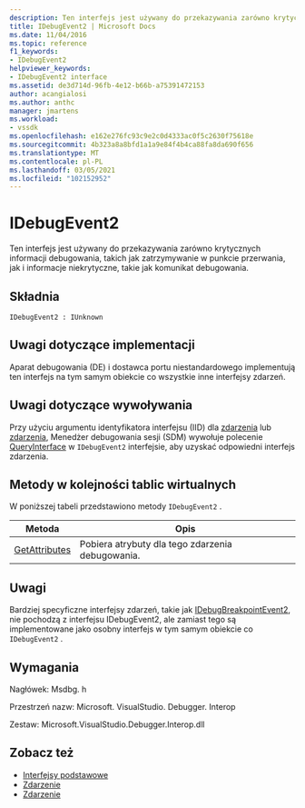 ```yaml
---
description: Ten interfejs jest używany do przekazywania zarówno krytycznych informacji debugowania, takich jak zatrzymywanie w punkcie przerwania, jak i informacje niekrytyczne, takie jak komunikat debugowania.
title: IDebugEvent2 | Microsoft Docs
ms.date: 11/04/2016
ms.topic: reference
f1_keywords:
- IDebugEvent2
helpviewer_keywords:
- IDebugEvent2 interface
ms.assetid: de3d714d-96fb-4e12-b66b-a75391472153
author: acangialosi
ms.author: anthc
manager: jmartens
ms.workload:
- vssdk
ms.openlocfilehash: e162e276fc93c9e2c0d4333ac0f5c2630f75618e
ms.sourcegitcommit: 4b323a8a8bfd1a1a9e84f4b4ca88fa8da690f656
ms.translationtype: MT
ms.contentlocale: pl-PL
ms.lasthandoff: 03/05/2021
ms.locfileid: "102152952"
---
```

# <a name="idebugevent2"></a>IDebugEvent2
Ten interfejs jest używany do przekazywania zarówno krytycznych informacji debugowania, takich jak zatrzymywanie w punkcie przerwania, jak i informacje niekrytyczne, takie jak komunikat debugowania.

## <a name="syntax"></a>Składnia

```
IDebugEvent2 : IUnknown
```

## <a name="notes-for-implementers"></a>Uwagi dotyczące implementacji
 Aparat debugowania (DE) i dostawca portu niestandardowego implementują ten interfejs na tym samym obiekcie co wszystkie inne interfejsy zdarzeń.

## <a name="notes-for-callers"></a>Uwagi dotyczące wywoływania
 Przy użyciu argumentu identyfikatora interfejsu (IID) dla [zdarzenia](../../../extensibility/debugger/reference/idebugeventcallback2-event.md) lub [zdarzenia](../../../extensibility/debugger/reference/idebugportevents2-event.md), Menedżer debugowania sesji (SDM) wywołuje polecenie [QueryInterface](/cpp/atl/queryinterface) w `IDebugEvent2` interfejsie, aby uzyskać odpowiedni interfejs zdarzenia.

## <a name="methods-in-vtable-order"></a>Metody w kolejności tablic wirtualnych
 W poniższej tabeli przedstawiono metody `IDebugEvent2` .

|Metoda|Opis|
|------------|-----------------|
|[GetAttributes](../../../extensibility/debugger/reference/idebugevent2-getattributes.md)|Pobiera atrybuty dla tego zdarzenia debugowania.|

## <a name="remarks"></a>Uwagi
 Bardziej specyficzne interfejsy zdarzeń, takie jak [IDebugBreakpointEvent2](../../../extensibility/debugger/reference/idebugbreakpointevent2.md), nie pochodzą z interfejsu IDebugEvent2, ale zamiast tego są implementowane jako osobny interfejs w tym samym obiekcie co `IDebugEvent2` .

## <a name="requirements"></a>Wymagania
 Nagłówek: Msdbg. h

 Przestrzeń nazw: Microsoft. VisualStudio. Debugger. Interop

 Zestaw: Microsoft.VisualStudio.Debugger.Interop.dll

## <a name="see-also"></a>Zobacz też
- [Interfejsy podstawowe](../../../extensibility/debugger/reference/core-interfaces.md)
- [Zdarzenie](../../../extensibility/debugger/reference/idebugportevents2-event.md)
- [Zdarzenie](../../../extensibility/debugger/reference/idebugeventcallback2-event.md)
